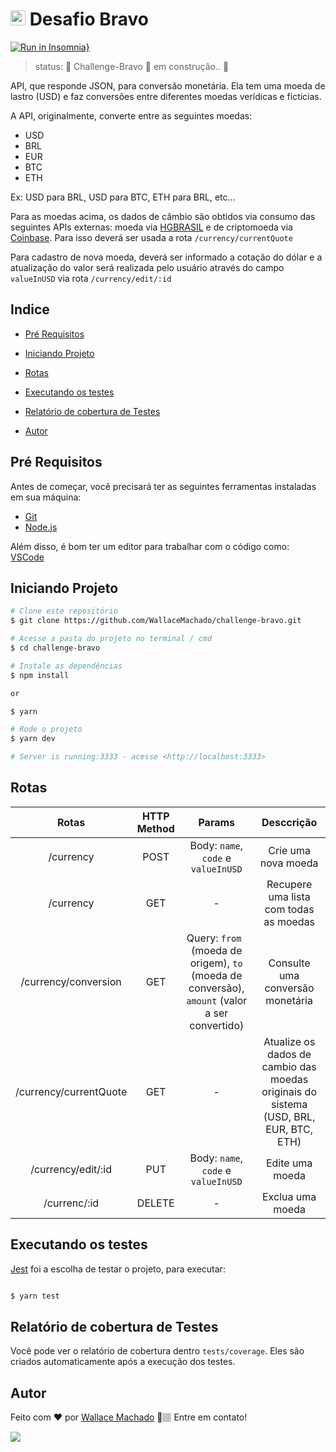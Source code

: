 # <img src="https://avatars1.githubusercontent.com/u/7063040?v=4&s=200.jpg" alt="HU" width="24" /> Desafio Bravo

[![Run in Insomnia}](https://insomnia.rest/images/run.svg)](https://insomnia.rest/run/?label=sos_pet_api&uri=https%3A%2F%2Fgithub.com%2FWallaceMachado%2FSOS_PET_API%2Fblob%2Fmaster%2FInsomnia.json)

> status:	🚧  Challenge-Bravo 🚀 em construção..  🚧

API, que responde JSON, para conversão monetária. Ela tem uma moeda de lastro (USD) e faz conversões entre diferentes moedas verídicas e fictícias.



A API, originalmente, converte entre as seguintes moedas:

-   USD
-   BRL
-   EUR
-   BTC
-   ETH

Ex: USD para BRL, USD para BTC, ETH para BRL, etc...

Para as moedas acima, os dados de câmbio são obtidos via consumo das seguintes APIs externas: moeda via [HGBRASIL](https://hgbrasil.com/status/finance) e de criptomoeda via [Coinbase](https://developers.coinbase.com/api/v2#get-buy-price). Para isso deverá ser usada a rota ``` /currency/currentQuote ```

Para cadastro de nova moeda, deverá ser informado a cotação do dólar e a atualização do valor será realizada pelo usuário através do campo ```valueInUSD``` via rota ``` /currency/edit/:id ```

## Indice

* <p><a href="#pré-requisitos">Pré Requisitos</a> </p>
* <p><a href="#iniciando-projeto">Iniciando Projeto</a></p>
* <p><a href="#rotas">Rotas</a></p>
* <p><a href="#executando-os-testes">Executando os testes</a></p>
* <p><a href="#relatório-de-cobertura-de-testes">Relatório de cobertura de Testes</a></p>
* <p><a href="#autor">Autor</a></p>




## Pré Requisitos

Antes de começar, você precisará ter as seguintes ferramentas instaladas em sua máquina:
* [Git](https://git-scm.com)
* [Node.js](https://nodejs.org/en/)

Além disso, é bom ter um editor para trabalhar com o código como: [VSCode](https://code.visualstudio.com/)



## Iniciando Projeto

```bash
# Clone este repositório
$ git clone https://github.com/WallaceMachado/challenge-bravo.git

# Acesse a pasta do projeto no terminal / cmd
$ cd challenge-bravo

# Instale as dependências
$ npm install

or

$ yarn

# Rode o projeto
$ yarn dev

# Server is running:3333 - acesse <http://localhost:3333>
```



## Rotas

| Rotas  |  HTTP Method  | Params  |  Desccrição  |
| :---: | :---: | :---: | :---: |
|  /currency |  POST |  Body: ``` name ```, ``` code ``` e ``` valueInUSD ``` |  Crie uma nova moeda |
|  /currency |  GET |  -  | Recupere uma lista com todas as moedas |
|  /currency/conversion |  GET |  Query: ```from ``` (moeda de origem), ``` to ``` (moeda de conversão), ``` amount ``` (valor a ser convertido)  |  Consulte uma conversão monetária |
|  /currency/currentQuote |  GET | -  |  Atualize os dados de cambio das moedas originais do sistema (USD, BRL, EUR, BTC, ETH)  |
|  /currency/edit/:id |  PUT |  Body: ``` name ```, ``` code ``` e ``` valueInUSD ```  |  Edite uma moeda |
|  /currenc/:id |  DELETE |  -  |  Exclua uma moeda |




## Executando os testes

[Jest](https://jestjs.io/) foi a escolha de testar o projeto, para executar:

```bash

$ yarn test

```



## Relatório de cobertura de Testes

Você pode ver o relatório de cobertura dentro ``` tests/coverage ```. Eles são criados automaticamente após a execução dos testes.



## Autor


Feito com ❤️ por [Wallace Machado](https://github.com/WallaceMachado) 🚀🏽 Entre em contato!

[<img src="https://img.shields.io/badge/linkedin-%230077B5.svg?&style=for-the-badge&logo=linkedin&logoColor=white" />](https://www.linkedin.com/in/wallace-machado-b2054246/)
